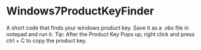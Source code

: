 # Windows7ProductKeyFinder
A short code that finds your windows product key. Save it as a .vbs file 
in notepad and run it. Tip: After the Product Key Pops up,
right click and press ctrl + C to copy the product key. 
